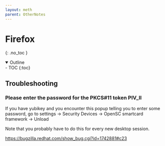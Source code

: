 ```yaml
---
layout: meth
parent: OtherNotes
---
```


# Firefox
{: .no_toc }

<details open markdown="block">
  <summary>
    Outline
  </summary>
- TOC
{:toc}
</details>

## Troubleshooting

### Please enter the password for the PKCS#11 token PIV_II

If you have yubikey and you encounter this popup telling you to enter some password, go to settings -> Security Devices -> OpenSC smartcard framework -> Unload

Note that you probably have to do this for every new desktop session.

<https://bugzilla.redhat.com/show_bug.cgi?id=1742881#c23>
